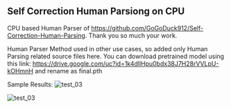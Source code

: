 ## Self Correction Human Parsiong on CPU

CPU based Human Parser of https://github.com/GoGoDuck912/Self-Correction-Human-Parsing. Thank you so much your work.

Human Parser Method used in other use cases, so added only Human Parsing related source files here.
You can download pretrained model using this link: https://drive.google.com/uc?id=1k4dllHpu0bdx38J7H28rVVLpU-kOHmnH 
and rename as final.pth

Sample Results:
![test_03](https://user-images.githubusercontent.com/46157647/202906428-30c51576-8982-4a3f-b5cf-ed6567493bae.jpg)
 
![test_03](https://user-images.githubusercontent.com/46157647/202906470-4171cf00-7870-48d1-8318-680a0cb30fac.png)

